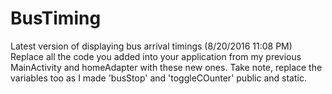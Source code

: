 # BusTiming
Latest version of displaying bus arrival timings (8/20/2016 11:08 PM)
  Replace all the code you added into your application from my previous MainActivity and homeAdapter with these new ones. Take note, replace the variables too as I made 'busStop' and 'toggleCOunter' public and static.
